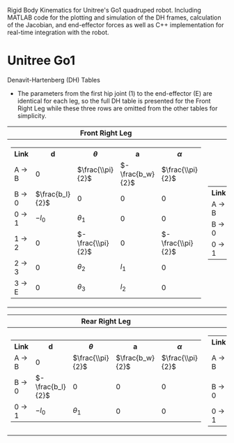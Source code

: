 Rigid Body Kinematics for Unitree's Go1 quadruped robot. Including MATLAB code for the 
plotting and simulation of the DH frames, calculation of the Jacobian, and end-effector forces as well as C++ 
implementation for real-time integration with the robot.

# Unitree Go1


Denavit-Hartenberg (DH) Tables
* The parameters from the first hip joint (1) to the end-effector (E) are identical for each leg, so the full DH table is presented for the Front Right Leg while these three rows are omitted from the other tables for simplicity.

| Front Right Leg | Front Left Leg |
|--|--|
|<table> <tr><th> Link </th><th> d </th> <th> $\theta$ </th> <th> a </th> <th> $\alpha$ </th></tr><tr><td> A &rarr; B </td><td> 0 </td> <td> $\frac{\\pi}{2}$ </td> <td> $-\frac{b_w}{2}$ </td> </td> <td> $\frac{\\pi}{2}$ </td></tr> <tr><td> B &rarr; 0 </td><td> $\frac{b_l}{2}$ </td> <td> 0 </td> <td> 0 </td> </td> <td> 0 </td></tr> <tr><td> 0 &rarr; 1 </td><td> $-l_0$ </td> <td> $\theta_1$ </td> <td> 0 </td> </td> <td> 0 </td></tr> <tr><td> 1 &rarr; 2 </td><td> 0 </td> <td> $-\frac{\\pi}{2}$ </td> <td> 0 </td> </td> <td> $-\frac{\\pi}{2}$ </td></tr> <tr><td> 2 &rarr; 3 </td><td> 0 </td> <td> $\theta_2$ </td> <td> $l_1$ </td> </td> <td> 0 </td></tr> <tr><td> 3 &rarr; E </td><td> 0 </td> <td> $\theta_3$ </td> <td> $l_2$ </td> </td> <td> 0 </td></tr> </table>| <table> <tr><th> Link </th><th> d </th> <th> $\theta$ </th> <th> a </th> <th> $\alpha$ </th></tr><tr><td> A &rarr; B </td> <td> 0 </td> <td> $\frac{\\pi}{2}$ </td> <td> $\frac{b_w}{2}$ </td> </td> <td> $\frac{\\pi}{2}$ </td></tr></tr> <tr><td> B &rarr; 0 </td><td> $\frac{b_l}{2}$ </td> <td> 0 </td> <td> 0 </td> </td> <td> 0 </td></tr> <tr><td> 0 &rarr; 1 </td><td> $l_0$ </td> <td> $\theta_1$ </td> <td> 0 </td> </td> <td> 0 </td></tr> </table> |


| Rear Right Leg | Rear Left Leg |
|--|--|
|<table> <tr><th> Link </th><th> d </th> <th> $\theta$ </th> <th> a </th> <th> $\alpha$ </th></tr><tr><td> A &rarr; B </td><td> 0 </td> <td> $\frac{\\pi}{2}$ </td> <td> $\frac{b_w}{2}$ </td> </td> <td> $\frac{\\pi}{2}$ </td></tr> <tr><td> B &rarr; 0 </td><td> $-\frac{b_l}{2}$ </td> <td> 0 </td> <td> 0 </td> </td> <td> 0 </td></tr> <tr><td> 0 &rarr; 1 </td><td> $-l_0$ </td> <td> $\theta_1$ </td> <td> 0 </td> </td> <td> 0 </td></tr>  </table>| <table> <tr><th> Link </th><th> d </th> <th> $\theta$ </th> <th> a </th> <th> $\alpha$ </th></tr><tr><td> A &rarr; B </td> <td> 0 </td> <td> $\frac{\\pi}{2}$ </td> <td> $-\frac{b_w}{2}$ </td> </td> <td> $\frac{\\pi}{2}$ </td></tr></tr> <tr><td> B &rarr; 0 </td><td> $-\frac{b_l}{2}$ </td> <td> 0 </td> <td> 0 </td> </td> <td> 0 </td></tr> <tr><td> 0 &rarr; 1 </td><td> $l_0$ </td> <td> $\theta_1$ </td> <td> 0 </td> </td> <td> 0 </td></tr>   </table>|
